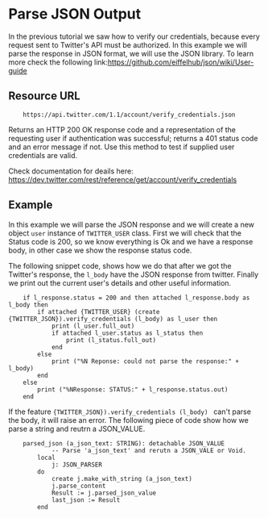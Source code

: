 # Parse JSON Output
In the previous tutorial we saw how to verify our credentials, because every request sent to Twitter's API must be authorized.
In this example we will parse the response in JSON format, we will use the JSON library. To learn more check the following link:https://github.com/eiffelhub/json/wiki/User-guide 

## Resource URL
		https://api.twitter.com/1.1/account/verify_credentials.json
Returns an HTTP 200 OK response code and a representation of the requesting user if authentication was successful; returns a 401 status code and an error message if not. 
Use this method to test if supplied user credentials are valid.		

Check documentation for deails here: https://dev.twitter.com/rest/reference/get/account/verify_credentials

## Example

In this example we will parse the JSON response and we will create a new object `user` instance of `TWITTER_USER` class.
First we will check that the Status code is 200, so we know everything is Ok and we have a response body, in other case we show the response status code.

The following snippet code, shows how we do that after we got the Twitter's response, the `l_body` have the JSON response from twitter.
Finally we print out the current user's details and other useful information.


```
	if l_response.status = 200 and then attached l_response.body as l_body then
		if attached {TWITTER_USER} (create {TWITTER_JSON}).verify_credentials (l_body) as l_user then
			print (l_user.full_out)
			if attached l_user.status as l_status then
				print (l_status.full_out)
			end
		else
			print ("%N Reponse: could not parse the response:" + l_body)
		end	
	else
		print ("%NResponse: STATUS:" + l_response.status.out)
	end

```

If the feature `{TWITTER_JSON}).verify_credentials (l_body) ` can't parse the body, it will raise an error. 
The following piece of code show how we parse a string and reutrn a JSON_VALUE.

```
	parsed_json (a_json_text: STRING): detachable JSON_VALUE
			-- Parse 'a_json_text' and rerutn a JSON_VALE or Void.
		local
			j: JSON_PARSER
		do
			create j.make_with_string (a_json_text)
			j.parse_content
			Result := j.parsed_json_value
			last_json := Result
		end
```



